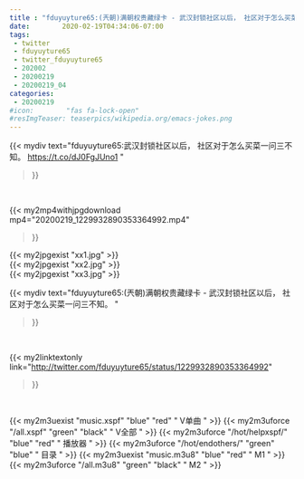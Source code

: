 ```yaml
---
title : "fduyuyture65:(兲朝)满朝权贵藏绿卡 - 武汉封锁社区以后， 社区对于怎么买菜一问三不知。 "
date:        2020-02-19T04:34:06-07:00
tags:
 - twitter
 - fduyuyture65
 - twitter_fduyuyture65
 - 202002
 - 20200219
 - 20200219_04
categories:
 - 20200219
#icon:        "fas fa-lock-open"
#resImgTeaser: teaserpics/wikipedia.org/emacs-jokes.png
---
```


{{< mydiv text="fduyuyture65:武汉封锁社区以后， 社区对于怎么买菜一问三不知。 https://t.co/dJ0FgJUno1 "
>}}
<br>


{{< my2mp4withjpgdownload mp4="20200219_1229932890353364992.mp4"
>}}

{{< my2jpgexist "xx1.jpg" >}}<br>
{{< my2jpgexist "xx2.jpg" >}}<br>
{{< my2jpgexist "xx3.jpg" >}}<br>



{{< mydiv text="fduyuyture65:(兲朝)满朝权贵藏绿卡 - 武汉封锁社区以后， 社区对于怎么买菜一问三不知。 "
>}}
<br>

{{< my2linktextonly link="http://twitter.com/fduyuyture65/status/1229932890353364992"
>}}


<br>

{{< my2m3uexist "music.xspf"        "blue"   "red"    " V单曲 " >}} {{< my2m3uforce "/all.xspf"         "green"  "black"  " V全部 " >}} {{< my2m3uforce "/hot/helpxspf/"    "blue"   "red"    " 播放器 " >}} {{< my2m3uforce "/hot/endothers/"   "green"  "blue"   " 目录 " >}} {{< my2m3uexist "music.m3u8"        "blue"   "red"    " M1 " >}} {{< my2m3uforce "/all.m3u8"         "green"  "black"  " M2 " >}} 
